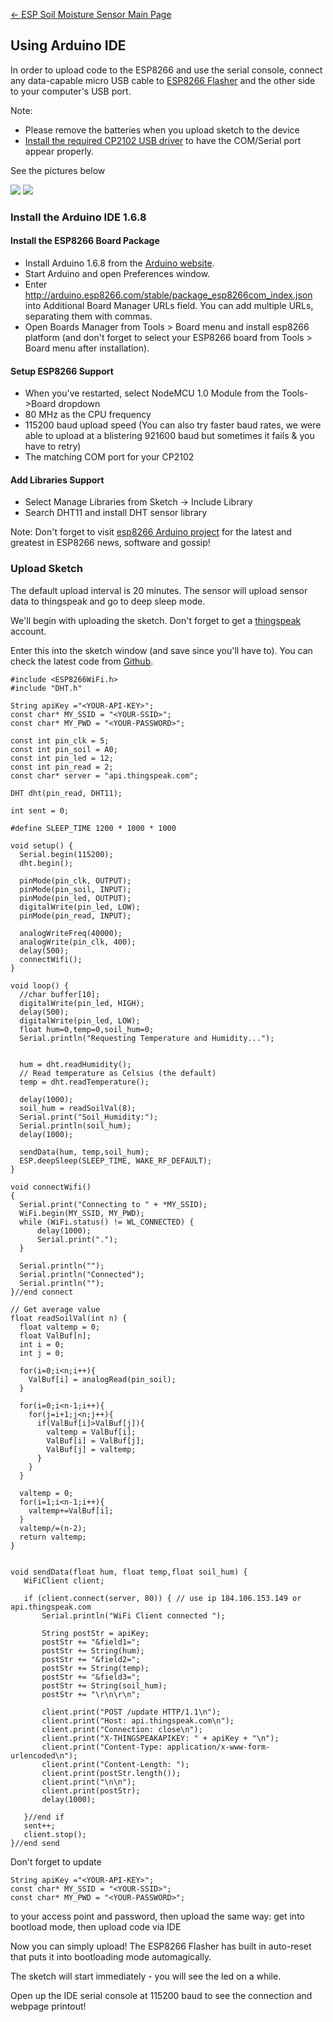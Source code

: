 [← ESP Soil Moisture Sensor Main
Page](/ESP_Soil_Moisture_Sensor "wikilink")

## Using Arduino IDE

In order to upload code to the ESP8266 and use the serial console,
connect any data-capable micro USB cable to [ESP8266
Flasher](/ESP8266_Flasher "wikilink") and the other side to your
computer's USB port.

Note:

  - Please remove the batteries when you upload sketch to the device
  - [Install the required CP2102 USB
    driver](https://www.silabs.com/products/mcu/Pages/USBtoUARTBridgeVCPDrivers.aspx)
    to have the COM/Serial port appear properly.

See the pictures below

<img src="http://7fvk57.com1.z0.glb.clouddn.com/IMG_5779.JPG-640.jpg">

<img src="http://7fvk57.com1.z0.glb.clouddn.com/IMG_5780.JPG-640.jpg">

### Install the Arduino IDE 1.6.8

#### Install the ESP8266 Board Package

  - Install Arduino 1.6.8 from the [Arduino
    website](http://www.arduino.cc/en/main/software).
  - Start Arduino and open Preferences window.
  - Enter
    <http://arduino.esp8266.com/stable/package_esp8266com_index.json>
    into Additional Board Manager URLs field. You can add multiple URLs,
    separating them with commas.
  - Open Boards Manager from Tools \> Board menu and install esp8266
    platform (and don't forget to select your ESP8266 board from Tools
    \> Board menu after installation).

#### Setup ESP8266 Support

  - When you've restarted, select NodeMCU 1.0 Module from the
    Tools-\>Board dropdown
  - 80 MHz as the CPU frequency
  - 115200 baud upload speed (You can also try faster baud rates, we
    were able to upload at a blistering 921600 baud but sometimes it
    fails & you have to retry)
  - The matching COM port for your CP2102

#### Add Libraries Support

  - Select Manage Libraries from Sketch -\> Include Library
  - Search DHT11 and install DHT sensor library

Note: Don't forget to visit [esp8266 Arduino
project](https://github.com/esp8266/arduino) for the latest and greatest
in ESP8266 news, software and gossip\!

### Upload Sketch

The default upload interval is 20 minutes. The sensor will upload sensor
data to thingspeak and go to deep sleep mode.

We'll begin with uploading the sketch. Don't forget to get a
[thingspeak](https://thingspeak.com) account.

Enter this into the sketch window (and save since you'll have to). You
can check the latest code from
[Github](https://github.com/AprilBrother/esp-soil-moisture-sensor/tree/master/src/esp-soil-moisture-sensor).

    #include <ESP8266WiFi.h>
    #include "DHT.h"

    String apiKey ="<YOUR-API-KEY>";
    const char* MY_SSID = "<YOUR-SSID>";
    const char* MY_PWD = "<YOUR-PASSWORD>";

    const int pin_clk = 5;
    const int pin_soil = A0;
    const int pin_led = 12;
    const int pin_read = 2;
    const char* server = "api.thingspeak.com";

    DHT dht(pin_read, DHT11);

    int sent = 0;

    #define SLEEP_TIME 1200 * 1000 * 1000

    void setup() {
      Serial.begin(115200);
      dht.begin();

      pinMode(pin_clk, OUTPUT);
      pinMode(pin_soil, INPUT);
      pinMode(pin_led, OUTPUT);
      digitalWrite(pin_led, LOW);
      pinMode(pin_read, INPUT);

      analogWriteFreq(40000);
      analogWrite(pin_clk, 400);
      delay(500);
      connectWifi();
    }

    void loop() {
      //char buffer[10];
      digitalWrite(pin_led, HIGH);
      delay(500);
      digitalWrite(pin_led, LOW);
      float hum=0,temp=0,soil_hum=0;
      Serial.println("Requesting Temperature and Humidity...");


      hum = dht.readHumidity();
      // Read temperature as Celsius (the default)
      temp = dht.readTemperature();

      delay(1000);
      soil_hum = readSoilVal(8);
      Serial.print("Soil_Humidity:");
      Serial.println(soil_hum);
      delay(1000);

      sendData(hum, temp,soil_hum);
      ESP.deepSleep(SLEEP_TIME, WAKE_RF_DEFAULT);
    }

    void connectWifi()
    {
      Serial.print("Connecting to " + *MY_SSID);
      WiFi.begin(MY_SSID, MY_PWD);
      while (WiFi.status() != WL_CONNECTED) {
          delay(1000);
          Serial.print(".");
      }

      Serial.println("");
      Serial.println("Connected");
      Serial.println("");
    }//end connect

    // Get average value
    float readSoilVal(int n) {
      float valtemp = 0;
      float ValBuf[n];
      int i = 0;
      int j = 0;

      for(i=0;i<n;i++){
        ValBuf[i] = analogRead(pin_soil);
      }

      for(i=0;i<n-1;i++){
        for(j=i+1;j<n;j++){
          if(ValBuf[i]>ValBuf[j]){
            valtemp = ValBuf[i];
            ValBuf[i] = ValBuf[j];
            ValBuf[j] = valtemp;
          }
        }
      }

      valtemp = 0;
      for(i=1;i<n-1;i++){
        valtemp+=ValBuf[i];
      }
      valtemp/=(n-2);
      return valtemp;
    }


    void sendData(float hum, float temp,float soil_hum) {
       WiFiClient client;

       if (client.connect(server, 80)) { // use ip 184.106.153.149 or api.thingspeak.com
           Serial.println("WiFi Client connected ");

           String postStr = apiKey;
           postStr += "&field1=";
           postStr += String(hum);
           postStr += "&field2=";
           postStr += String(temp);
           postStr += "&field3=";
           postStr += String(soil_hum);
           postStr += "\r\n\r\n";

           client.print("POST /update HTTP/1.1\n");
           client.print("Host: api.thingspeak.com\n");
           client.print("Connection: close\n");
           client.print("X-THINGSPEAKAPIKEY: " + apiKey + "\n");
           client.print("Content-Type: application/x-www-form-urlencoded\n");
           client.print("Content-Length: ");
           client.print(postStr.length());
           client.print("\n\n");
           client.print(postStr);
           delay(1000);

       }//end if
       sent++;
       client.stop();
    }//end send

Don't forget to update

    String apiKey ="<YOUR-API-KEY>";
    const char* MY_SSID = "<YOUR-SSID>";
    const char* MY_PWD = "<YOUR-PASSWORD>";

to your access point and password, then upload the same way: get into
bootload mode, then upload code via IDE

Now you can simply upload\! The ESP8266 Flasher has built in auto-reset
that puts it into bootloading mode automagically.

The sketch will start immediately - you will see the led on a while.

Open up the IDE serial console at 115200 baud to see the connection and
webpage printout\!